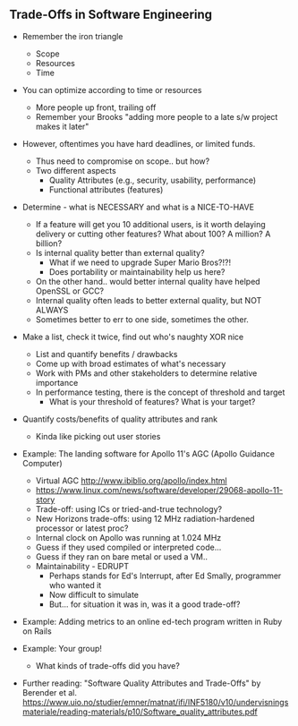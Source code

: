 ## Trade-Offs in Software Engineering

* Remember the iron triangle
  * Scope
  * Resources
  * Time

* You can optimize according to time or resources
  * More people up front, trailing off
  * Remember your Brooks "adding more people to a late s/w project makes it later"

* However, oftentimes you have hard deadlines, or limited funds.
  * Thus need to compromise on scope.. but how?
  * Two different aspects
    * Quality Attributes (e.g., security, usability, performance)
    * Functional attributes (features)

* Determine - what is NECESSARY and what is a NICE-TO-HAVE
  * If a feature will get you 10 additional users, is it worth delaying delivery or cutting other features?  What about 100?  A million?  A billion?
  * Is internal quality better than external quality?
    * What if we need to upgrade Super Mario Bros?!?!
    * Does portability or maintainability help us here?
  * On the other hand.. would better internal quality have helped OpenSSL or GCC?
  * Internal quality often leads to better external quality, but NOT ALWAYS
  * Sometimes better to err to one side, sometimes the other.

* Make a list, check it twice, find out who's naughty XOR nice
  * List and quantify benefits / drawbacks
  * Come up with broad estimates of what's necessary
  * Work with PMs and other stakeholders to determine relative importance
  * In performance testing, there is the concept of threshold and target
    * What is your threshold of features?  What is your target?

* Quantify costs/benefits of quality attributes and rank
  * Kinda like picking out user stories

* Example: The landing software for Apollo 11's AGC (Apollo Guidance Computer)
  * Virtual AGC http://www.ibiblio.org/apollo/index.html
  * https://www.linux.com/news/software/developer/29068-apollo-11-story
  * Trade-off: using ICs or tried-and-true technology?
  * New Horizons trade-offs: using 12 MHz radiation-hardened processor or latest proc?
  * Internal clock on Apollo was running at 1.024 MHz
  * Guess if they used compiled or interpreted code...
  * Guess if they ran on bare metal or used a VM..
  * Maintainability - EDRUPT
    * Perhaps stands for Ed's Interrupt, after Ed Smally, programmer who wanted it
    * Now difficult to simulate
    * But... for situation it was in, was it a good trade-off?
    
* Example: Adding metrics to an online ed-tech program written in Ruby on Rails
 
* Example: Your group!
  * What kinds of trade-offs did you have?

* Further reading: "Software Quality Attributes and Trade-Offs" by Berender et al. https://www.uio.no/studier/emner/matnat/ifi/INF5180/v10/undervisningsmateriale/reading-materials/p10/Software_quality_attributes.pdf